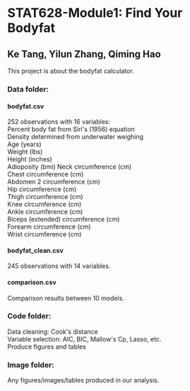 # STAT628-Module1: Find Your Bodyfat
## Ke Tang, Yilun Zhang, Qiming Hao
This project is about the bodyfat calculator.
### Data folder:
#### bodyfat.csv
252 observations with 16 variables:    
Percent body fat from Siri's (1956) equation  
Density determined from underwater weighing  
Age (years)  
Weight (lbs)  
Height (inches)  
Adioposity (bmi)
Neck circumference (cm)  
Chest circumference (cm)  
Abdomen 2 circumference (cm)  
Hip circumference (cm)  
Thigh circumference (cm)  
Knee circumference (cm)  
Ankle circumference (cm)  
Biceps (extended) circumference (cm)  
Forearm circumference (cm)  
Wrist circumference (cm) 
#### bodyfat_clean.csv
245 observations with 14 variables.
#### comparison.csv
Comparison results between 10 models.
### Code folder:
Data cleaning: Cook's distance    
Variable selection: AIC, BIC, Mallow's Cp, Lasso, etc.    
Produce figures and tables    
### Image folder:
Any figures/images/tables produced in our analysis.
